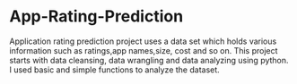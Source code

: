 # App-Rating-Prediction
Application rating prediction project uses a data set which holds various information such as ratings,app names,size, cost and so on. This project starts with data cleansing, data wrangling and data analyzing using python. I used basic and simple functions to analyze the dataset.
